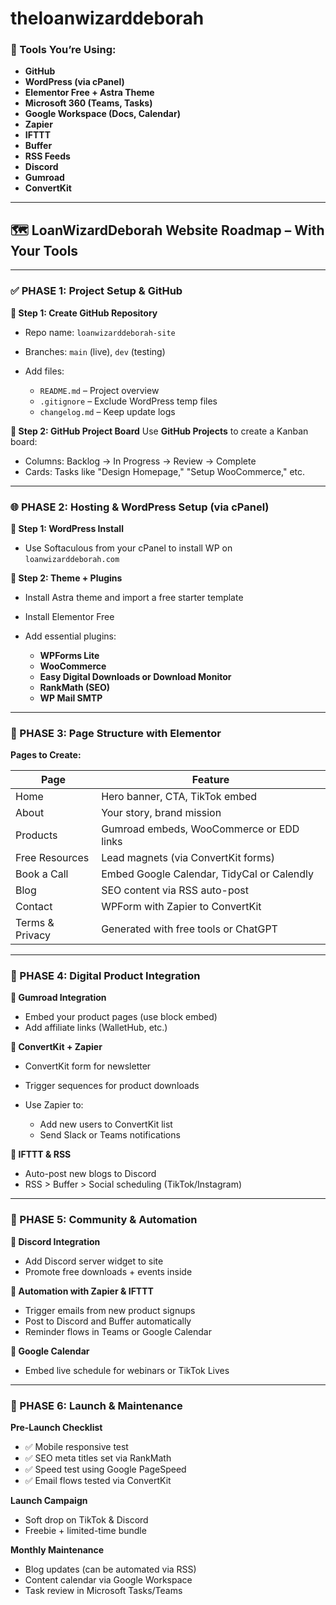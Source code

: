 # theloanwizarddeborah
### 🧰 Tools You’re Using:

* **GitHub**
* **WordPress (via cPanel)**
* **Elementor Free + Astra Theme**
* **Microsoft 360 (Teams, Tasks)**
* **Google Workspace (Docs, Calendar)**
* **Zapier**
* **IFTTT**
* **Buffer**
* **RSS Feeds**
* **Discord**
* **Gumroad**
* **ConvertKit**

---

## 🗺️ **LoanWizardDeborah Website Roadmap – With Your Tools**

---

### ✅ PHASE 1: Project Setup & GitHub

**🔹 Step 1: Create GitHub Repository**

* Repo name: `loanwizarddeborah-site`
* Branches: `main` (live), `dev` (testing)
* Add files:

  * `README.md` – Project overview
  * `.gitignore` – Exclude WordPress temp files
  * `changelog.md` – Keep update logs

**🔹 Step 2: GitHub Project Board**
Use **GitHub Projects** to create a Kanban board:

* Columns: Backlog → In Progress → Review → Complete
* Cards: Tasks like "Design Homepage," "Setup WooCommerce," etc.

---

### 🌐 PHASE 2: Hosting & WordPress Setup (via cPanel)

**🔹 Step 1: WordPress Install**

* Use Softaculous from your cPanel to install WP on `loanwizarddeborah.com`

**🔹 Step 2: Theme + Plugins**

* Install Astra theme and import a free starter template
* Install Elementor Free
* Add essential plugins:

  * **WPForms Lite**
  * **WooCommerce**
  * **Easy Digital Downloads or Download Monitor**
  * **RankMath (SEO)**
  * **WP Mail SMTP**

---

### 🎨 PHASE 3: Page Structure with Elementor

**Pages to Create:**

| Page            | Feature                                    |
| --------------- | ------------------------------------------ |
| Home            | Hero banner, CTA, TikTok embed             |
| About           | Your story, brand mission                  |
| Products        | Gumroad embeds, WooCommerce or EDD links   |
| Free Resources  | Lead magnets (via ConvertKit forms)        |
| Book a Call     | Embed Google Calendar, TidyCal or Calendly |
| Blog            | SEO content via RSS auto-post              |
| Contact         | WPForm with Zapier to ConvertKit           |
| Terms & Privacy | Generated with free tools or ChatGPT       |

---

### 💸 PHASE 4: Digital Product Integration

**🔹 Gumroad Integration**

* Embed your product pages (use block embed)
* Add affiliate links (WalletHub, etc.)

**🔹 ConvertKit + Zapier**

* ConvertKit form for newsletter
* Trigger sequences for product downloads
* Use Zapier to:

  * Add new users to ConvertKit list
  * Send Slack or Teams notifications

**🔹 IFTTT & RSS**

* Auto-post new blogs to Discord
* RSS > Buffer > Social scheduling (TikTok/Instagram)

---

### 📲 PHASE 5: Community & Automation

**🔹 Discord Integration**

* Add Discord server widget to site
* Promote free downloads + events inside

**🔹 Automation with Zapier & IFTTT**

* Trigger emails from new product signups
* Post to Discord and Buffer automatically
* Reminder flows in Teams or Google Calendar

**🔹 Google Calendar**

* Embed live schedule for webinars or TikTok Lives

---

### 🚀 PHASE 6: Launch & Maintenance

**Pre-Launch Checklist**

* ✅ Mobile responsive test
* ✅ SEO meta titles set via RankMath
* ✅ Speed test using Google PageSpeed
* ✅ Email flows tested via ConvertKit

**Launch Campaign**

* Soft drop on TikTok & Discord
* Freebie + limited-time bundle

**Monthly Maintenance**

* Blog updates (can be automated via RSS)
* Content calendar via Google Workspace
* Task review in Microsoft Tasks/Teams
